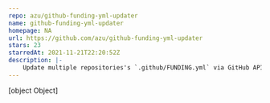 ```yaml
---
repo: azu/github-funding-yml-updater
name: github-funding-yml-updater
homepage: NA
url: https://github.com/azu/github-funding-yml-updater
stars: 23
starredAt: 2021-11-21T22:20:52Z
description: |-
    Update multiple repositories's `.github/FUNDING.yml` via GitHub API
---
```


[object Object]
